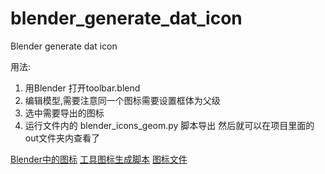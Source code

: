 # blender_generate_dat_icon
Blender generate dat icon


用法:
1. 用Blender 打开toolbar.blend
2. 编辑模型,需要注意同一个图标需要设置框体为父级
3. 选中需要导出的图标
4. 运行文件内的 blender_icons_geom.py 脚本导出
然后就可以在项目里面的out文件夹内查看了

[Blender中的图标](https://developer.blender.org/docs/features/interface/icons/#ui-icons)
[工具图标生成脚本](https://projects.blender.org/blender/blender/src/branch/main/release/datafiles/blender_icons_geom_update.py)
[图标文件](https://projects.blender.org/blender/blender-assets/src/branch/main/icons/toolbar.blend)